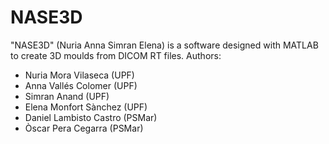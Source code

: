 # NASE3D
"NASE3D" (Nuria Anna Simran Elena) is a software designed with MATLAB to create 3D moulds from DICOM RT files.
Authors:
- Nuria Mora Vilaseca (UPF)
- Anna Vallés Colomer (UPF)
- Simran Anand (UPF)
- Elena Monfort Sànchez (UPF)
- Daniel Lambisto Castro (PSMar)
- Òscar Pera Cegarra (PSMar)

